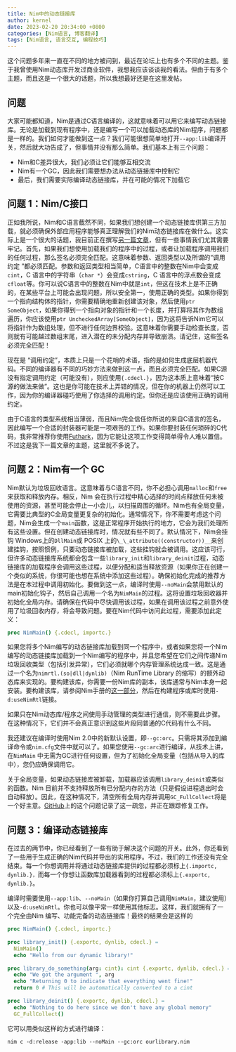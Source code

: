 ```yaml
---
title: Nim中的动态链接库
author: kernel
date: 2023-02-20 20:34:00 +0800
categories: [Nim语言, 博客翻译]
tags: [Nim语言, 语言交互, 编程技巧]
---
```


这个问题多年来一直在不同的地方被问到，最近在论坛上也有多个不同的主题。鉴于我曾使用Nim动态库开发过商业软件，我想我应该谈谈我的看法。但由于有多个主题，而且这是一个很大的话题，所以我想最好还是在这里发帖。

## 问题

大家可能都知道，Nim是通过C语言编译的，这就意味着可以用它来编写动态链接库。无论是加载到现有程序中，还是编写一个可以加载动态库的Nim程序，问题都是一样的。我们如何才能做到这一点？我们可能很想简单地打开`--app:lib`编译开关，然后就大功告成了，但事情并没有那么简单。我们基本上有三个问题：

-   Nim和C差异很大，我们必须让它们能够互相交流
-   Nim有一个GC，因此我们需要想办法从动态链接库中控制它
-   最后，我们需要实际编译动态链接库，并在可能的情况下加载它

## 问题 1：Nim/C接口

正如我所说，Nim和C语言截然不同，如果我们想创建一个动态链接库供第三方加载，就必须确保外部应用程序能够真正理解我们的Nim动态链接库在做什么。这实际上是一个很大的话题，我目前正在撰写[另一篇文章](https://peterme.net/wrapping-c-libraries-in-nim.html)，但有一些事情我们尤其需要牢记。首先，如果我们想使用加载我们的程序中的过程，或者让加载程序调用我们的任何过程，那么签名必须完全匹配。这意味着参数、返回类型以及所谓的“调用约定 ”都必须匹配。参数和返回类型相当简单，C语言中的整数在Nim中会变成`cint`，C 语言中的字符串（`char *`）会变成`cstring`，C 语言中的浮点数会变成`cfloat`等。你可以说C语言中的整数在Nim中就是`int`，但这在技术上是不正确的，在某些平台上可能会出现问题，所以安全第一，使用正确的类型。如果你得到一个指向结构体的指针，你需要精确地重新创建该对象，然后使用`ptr SomeObject`，如果你得到一个指向对象的指针和一个长度，并打算将其作为数组遍历，你应该使用`ptr UncheckedArray[SomeObject]`，因为这将告诉Nim它可以将指针作为数组处理，但不进行任何边界校验。这意味着你需要手动检查长度，否则就有可能越过数组末尾，进入潜在的未分配内存并导致崩溃。请记住，这些签名必须完全匹配！

现在是 “调用约定”，本质上只是一个花哨的术语，指的是如何生成底层机器代码。不同的编译器有不同的巧妙方法来做到这一点，而且必须完全匹配。如果C源没有指定调用约定（可能没有），则应使用`{.cdecl.}`，因为这本质上意味着“按C源的做法来做”。这也是你可能在技术上弄错的情况，但在你的机器上仍然可以工作，因为你的编译器碰巧使用了你选择的调用约定。但你还是应该使用正确的调用约定。

由于C语言的类型系统相当薄弱，而且Nim完全信任你所说的来自C语言的签名，因此编写一个合适的封装器可能是一项艰苦的工作。如果你要封装任何琐碎的C代码，我非常推荐你使用[Futhark](https://github.com/PMunch/futhark)，因为它能让这项工作变得简单得令人难以置信。不过这是我下一篇文章的主题，这里就不多说了。

## 问题 2：Nim有一个 GC

Nim默认为垃圾回收语言。这意味着与C语言不同，你不必担心调用`malloc`和`free`来获取和释放内存。相反，Nim 会在执行过程中精心选择的时间点释放任何未被使用的资源，甚至可能会停止一小会儿，以扫描周围的循环。Nim也有全局变量，它需要比典型的C全局变量更复杂的初始化。通常情况下，你不需要考虑这个问题，Nim会生成一个`main`函数，这是正常程序开始执行的地方，它会为我们处理所有这些设置。但在创建动态链接库时，情况就有些不同了。默认情况下，Nim会挂钩 Windows上的`DllMain`或 POSIX 上的`\_\_attribute((constructor))__`来创建挂钩，按照惯例，只要动态链接库被加载，这些挂钩就会被调用。这应该可行，但许多动态链接库系统都会包含一些`library_init`和`library_deinit`过程，动态链接库的加载程序会调用这些过程，以便分配和适当释放资源（如果你正在创建一个类似的系统，你很可能也想在系统中添加这些过程）。确保初始化完成的推荐方法是在本过程中调用初始化。要做到这一点，编译时使用`--noMain`会禁用默认的 main初始化钩子，然后自己调用一个名为`NimMain`的过程。这将设置垃圾回收器并初始化全局内存。请确保在代码中尽快调用该过程，如果在调用该过程之前意外使用了垃圾回收内存，将会导致问题。要在Nim代码中访问此过程，需要添加此定义：

```nim
proc NimMain() {.cdecl, importc.}
```

如果您将多个Nim编写的动态链接库加载到同一个程序中，或者如果您将一个Nim编写的动态链接库加载到一个Nim编写的程序中，并且您希望在它们之间传递Nim垃圾回收类型（包括引发异常），它们必须就哪个内存管理系统达成一致。这是通过一个名为`nimrtl.(so|dll|dynlib)`（Nim RunTime Library 的缩写）的额外动态库来实现的。要构建该库，你需要一份Nim库的副本，该库通常与Nim本身一起安装。要构建该库，请参阅Nim手册的[这一部分](https://nim-lang.org/docs/nimc.html#dll-generation)，然后在构建程序或库时使用`-d:useNimRtl`链接。

如果只在Nim动态库/程序之间使用手动管理的类型进行通信，则不需要此步骤。在这种情况下，它们并不会真正意识到这些片段同普通的C代码有什么不同。

我还建议在编译时使用Nim 2.0中的新默认设置，即`--gc:orc`。只需将其添加到编译命令或`nim.cfg`文件中就可以了。如果您使用`--gc:arc`进行编译，从技术上讲，在`NimMain` 中无需为GC进行任何设置，但为了初始化全局变量（包括从导入的库中），您仍应确保调用它。

关于全局变量，如果动态链接库被卸载，加载器应该调用`library_deinit`或类似的函数。Nim 目前并不支持释放所有已分配内存的方法（只是假设进程退出时会自动释放）。因此，在这种情况下，清空所有全局内存并调用`GC_FullCollect`将是一个好主意。[GitHub](https://github.com/nim-lang/Nim/issues/21403)上的这个问题记录了这一疏忽，并正在跟踪修复工作。

## 问题 3：编译动态链接库

在过去的两节中，你已经看到了一些有助于解决这个问题的开关。此外，你还看到了一些用于生成正确的Nim代码并导出的实用程序。不过，我们的工作还没有完全结束。每一个你想调用并将通过动态链接库提供的过程都必须标上`{.importc, dynlib.}，`而每一个你想让函数库加载器看到的过程都必须标上`{.exportc, dynlib.}`。

编译时需要使用`--app:lib`、`--noMain`（如果你打算自己调用`NimMain`，建议使用）以及`-d:useNimRtl`。你也可以像平常一样使用其他标志。这样，我们就拥有了一个完全由Nim 编写、功能完备的动态链接库！最终的结果会是这样的

```nim
proc NimMain() {.cdecl, importc.}
 
proc library_init() {.exportc, dynlib, cdecl.} =
  NimMain()
  echo "Hello from our dynamic library!"
 
proc library_do_something(arg: cint): cint {.exportc, dynlib, cdecl.} =
  echo "We got the argument ", arg
  echo "Returning 0 to indicate that everything went fine!"
  return 0 # This will be automatically converted to a cint
 
proc library_deinit() {.exportc, dynlib, cdecl.} =
  echo "Nothing to do here since we don't have any global memory"
  GC_FullCollect()
```

它可以用类似这样的方式进行编译：

```shell
nim c -d:release -app:lib --noMain --gc:orc ourlibrary.nim
```
